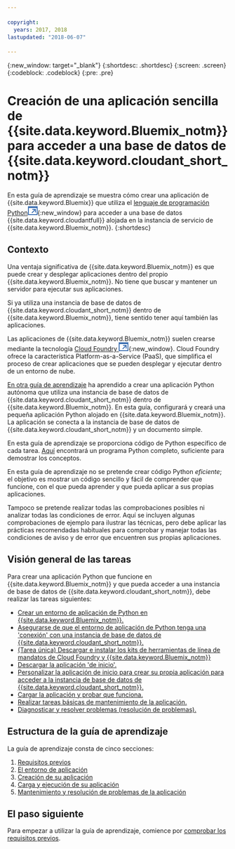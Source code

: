 ```yaml
---

copyright:
  years: 2017, 2018
lastupdated: "2018-06-07"

---
```


{:new_window: target="_blank"}
{:shortdesc: .shortdesc}
{:screen: .screen}
{:codeblock: .codeblock}
{:pre: .pre}

<!-- Acrolinx: 2017-01-10 -->

# Creación de una aplicación sencilla de {{site.data.keyword.Bluemix_notm}} para acceder a una base de datos de {{site.data.keyword.cloudant_short_notm}}

En esta guía de aprendizaje se muestra cómo crear una aplicación de {{site.data.keyword.Bluemix}} que utiliza el [lenguaje de programación Python![Icono de enlace externo](../images/launch-glyph.svg "Icono de enlace externo")](https://www.python.org/){:new_window} para acceder a una base de datos {{site.data.keyword.cloudantfull}} alojada en la instancia de servicio de {{site.data.keyword.Bluemix_notm}}.
{:shortdesc}

## Contexto

Una ventaja significativa de {{site.data.keyword.Bluemix_notm}} es que puede crear y desplegar aplicaciones dentro del propio {{site.data.keyword.Bluemix_notm}}.
No tiene que buscar y mantener un servidor para ejecutar sus aplicaciones.

Si ya utiliza una instancia de base de datos de {{site.data.keyword.cloudant_short_notm}} dentro de {{site.data.keyword.Bluemix_notm}}, tiene sentido tener aquí también las aplicaciones.

Las aplicaciones de {{site.data.keyword.Bluemix_notm}} suelen crearse mediante la tecnología [Cloud Foundry ![Icono de enlace externo](../images/launch-glyph.svg "Icono de enlace externo")](https://en.wikipedia.org/wiki/Cloud_Foundry){:new_window}.
Cloud Foundry ofrece la característica Platform-as-a-Service (PaaS), que simplifica el proceso de crear aplicaciones que se pueden desplegar y ejecutar dentro de un entorno de nube.

[En otra guía de aprendizaje](create_database.html) ha aprendido a crear una aplicación Python autónoma que utiliza una instancia de base de datos de {{site.data.keyword.cloudant_short_notm}}
dentro de {{site.data.keyword.Bluemix_notm}}.
En esta guía, configurará y creará una pequeña aplicación Python alojado en {{site.data.keyword.Bluemix_notm}}.
La aplicación se conecta a la instancia de base de datos de {{site.data.keyword.cloudant_short_notm}} y un documento simple.

En esta guía de aprendizaje se proporciona código de Python específico de cada tarea.
[Aquí](create_bmxapp_createapp.html#complete-listing) encontrará un programa Python completo, suficiente para demostrar los conceptos.

En esta guía de aprendizaje no se pretende crear código Python _eficiente_; el objetivo es mostrar un código sencillo y fácil de comprender que funcione, con el que pueda aprender y que pueda aplicar a sus propias aplicaciones.

Tampoco se pretende realizar todas las comprobaciones posibles ni analizar todas las condiciones de error.
Aquí se incluyen algunas comprobaciones de ejemplo para ilustrar las técnicas, pero debe aplicar las prácticas recomendadas habituales para comprobar y manejar todas las condiciones de aviso y de error que encuentren sus propias aplicaciones.

## Visión general de las tareas

Para crear una aplicación Python que funcione en {{site.data.keyword.Bluemix_notm}} y que pueda acceder a una instancia de base de datos de {{site.data.keyword.cloudant_short_notm}}, debe realizar las tareas siguientes:

-   [Crear un entorno de aplicación de Python en {{site.data.keyword.Bluemix_notm}}.](create_bmxapp_appenv.html#creating)
-   [Asegurarse de que el entorno de aplicación de Python tenga una 'conexión' con una instancia de base de datos de {{site.data.keyword.cloudant_short_notm}}. ](create_bmxapp_appenv.html#connecting)
-   [(Tarea única) Descargar e instalar los kits de herramientas de línea de mandatos de Cloud Foundry y {{site.data.keyword.Bluemix_notm}}](create_bmxapp_appenv.html#toolkits)
-   [Descargar la aplicación 'de inicio'.](create_bmxapp_appenv.html#starter)
-   [Personalizar la aplicación de inicio para crear su propia aplicación para acceder a la instancia de base de datos de {{site.data.keyword.cloudant_short_notm}}. ](create_bmxapp_createapp.html#theApp)
-   [Cargar la aplicación y probar que funciona.](create_bmxapp_upload.html#uploading)
-   [Realizar tareas básicas de mantenimiento de la aplicación.](create_bmxapp_maintain.html#maintenance)
-   [Diagnosticar y resolver problemas (resolución de problemas).](create_bmxapp_maintain.html#troubleshooting)

## Estructura de la guía de aprendizaje

La guía de aprendizaje consta de cinco secciones:

1.  [Requisitos previos](create_bmxapp_prereq.html)
2.  [El entorno de aplicación](create_bmxapp_appenv.html)
3.  [Creación de su aplicación](create_bmxapp_createapp.html)
4.  [Carga y ejecución de su aplicación](create_bmxapp_upload.html)
5.  [Mantenimiento y resolución de problemas de la aplicación](create_bmxapp_maintain.html)

## El paso siguiente

Para empezar a utilizar la guía de aprendizaje, comience por [comprobar los requisitos previos](create_bmxapp_prereq.html).
